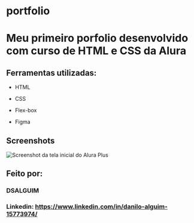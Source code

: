 # portfolio

# Meu primeiro porfolio desenvolvido com curso de HTML e CSS da Alura



## Ferramentas utilizadas:

* HTML

* CSS

* Flex-box

* Figma

## Screenshots
![Screenshot da tela inicial do Alura Plus](https://imgur.com/BqoJDfJ)

## Feito por:

### DSALGUIM

### Linkedin: https://www.linkedin.com/in/danilo-alguim-15773974/

```
